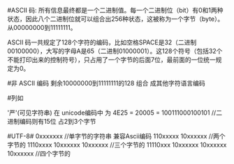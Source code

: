 #ASCII 码:
所有信息最终都是一个二进制值。每一个二进制位（bit）有0和1两种状态，因此八个二进制位就可以组合出256种状态，这被称为一个字节（byte）。 从00000000到11111111。

ASCII 码一共规定了128个字符的编码，比如空格SPACE是32（二进制00100000），大写的字母A是65（二进制01000001）。这128个符号（包括32个不能打印出来的控制符号），只占用了一个字节的后面7位，最前面的一位统一规定为0。

#非 ASCII 编码
剩余10000000到11111111的128 组合 成其他字符语言编码


#列如

'严'(可见字符串) 在   unicode编码中 为 4E25 = 20005 = 100111000100101  //二进制编码则有15位 占2到3个字节

#UTF-8#
0xxxxxxx                                //单字节的字符串 兼容Ascii编码 
110xxxxx 10xxxxxx                       //两个字节的
1110xxxx 10xxxxxx 10xxxxxx              //三个字节的
11110xxx 10xxxxxx 10xxxxxx 10xxxxxx     //四个字节的










